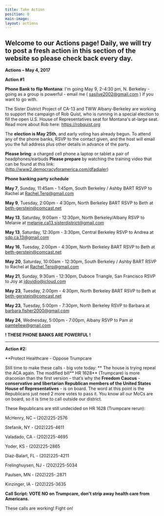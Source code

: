 ```yaml
---
title: Take Action
position: 0
main-image: 
layout: actions
---
```


## **Welcome to our Actions page!  Daily, we will try to post a fresh action in this section of the website so please check back every day.**

**Actions – May 4, 2017**

**Action #1**

**Phone Bank to flip Montana**:  I'm going May 9, 2-4:30 pm, N. Berkeley - going as a group is powerful - email me ( [sasilve2002@gmail.com](http://sasilve2002@gmail.com) ) if you want to go with.

The Sister District Project of CA-13 and TWW Albany-Berkeley are working to support the campaign of Rob Quist, who is running in a special election to fill the open U.S. House of Representatives seat for Montana's at-large seat. Read more about Rob here: https://robquist.org 
 
The **election is May 25th**, and early voting has already begun.  To attend any of the phone banks, RSVP to the contact given, and the host will email you the full address plus other details in advance of the party.

**Please bring**:
a charged cell phone 
a laptop or tablet 
a pair of headphones/earbuds
**Please prepare** by watching the training video that can be found at this link:  (http://www2.democracyforamerica.com/dfadialer)

**Phone banking party schedule**

**May 7**, Sunday, 11:45am - 1:45pm, South Berkeley / Ashby BART
RSVP to Rachel at Rachel.Terp@gmail.com

**May 9**, Tuesday, 2:00pm - 4:30pm, North Berkeley BART
RSVP to Beth at beth-gerstein@comcast.net

**May 13**, Saturday, 9:00am - 12:30pm, North Berkeley/Albany
RSVP to Melanie at melanie.ca13.sisterdistrict@gmail.com

**May 13**, Saturday, 12:30pm - 3:30pm, Central Berkeley
RSVP to Andrea at sdp.ca.13@gmail.com

**May 16**, Tuesday, 2:00pm - 4:30pm, North Berkeley BART
RSVP to Beth at beth-gerstein@comcast.net

**May 20**, Saturday, 10:00am - 12:30pm, South Berkeley / Ashby BART
RSVP to Rachel at Rachel.Terp@gmail.com

**May 21**, Sunday, 9:30am - 12:30pm, Duboce Triangle, San Francisco
RSVP to Joy at jdovidio@icloud.com

**May 23**, Tuesday, 2:00pm - 4:30pm, North Berkeley BART
RSVP to Beth at beth-gerstein@comcast.net

**May 23**, Tuesday, 5:00pm - 7:30pm, North Berkeley
RSVP to Barbara at barbara.fisher2000@gmail.com

**May 24**, Wednesday, 5:00pm - 7:00pm, Albany
RSVP to Pam at pamtellew@gmail.com

**!  THESE PHONE BANKS ARE POWERFUL !**
 
-----------------------

**Action #2:**

**Protect Healthcare - Oppose Trumpcare

Still time to make these calls - big vote today:
**
The house is trying repeal the ACA again. The modified bill** HR 1628** (Trumpcare) is more draconian than the first version – that’s why the **Freedom Caucus** - **conservative and libertarian Republican members of the United States House of Representatives** - is on board. The word at this point is the Republicans just need 2 more votes to pass it. You know all our MoCs are on board, so it is time to call outside our district.

These Republicans are still undecided on HR 1628 (Trumpcare rerun):

McHenry, NC – (202)225-2576

Stefanik, NY - (202)225-4611

Valadado, CA - (202)225-4695

Yoder, KS - (202)225-2865

Diaz-Balart, FL - (202)225-4211

Frelinghuysen, NJ - (202)225-5034

Paulsen, MN - (202)225-.2871

Kinzinger, IA - (202)225-3635

**Call Script: VOTE NO on Trumpcare, don't strip away health care from Americans.**

These calls are working!  Fight on!